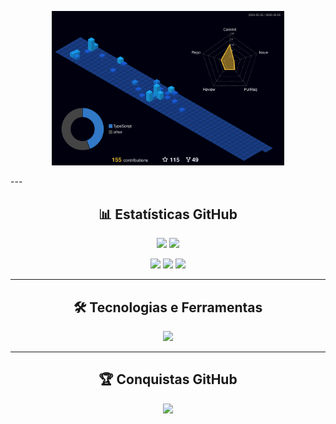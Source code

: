 <!-- Visão 3D das contribuições -->
<p align="center">
  <img src="./profile-3d-contrib/profile-night-view.svg" alt="Contribuições 3D" width="74%" />
</p>
---

<!-- Estatísticas GitHub -->
<h2 align="center">📊 Estatísticas GitHub</h2>

<p align="center">
  <img src="http://github-profile-summary-cards.vercel.app/api/cards/stats?username=DaviMattosDev&theme=algolia" />
  <img src="http://github-profile-summary-cards.vercel.app/api/cards/productive-time?username=DaviMattosDev&theme=algolia&utcOffset=-3" />
</p>

<p align="center">
  <img src="http://github-profile-summary-cards.vercel.app/api/cards/profile-details?username=DaviMattosDev&theme=algolia" />
  <img src="http://github-profile-summary-cards.vercel.app/api/cards/repos-per-language?username=DaviMattosDev&theme=algolia" />
  <img src="http://github-profile-summary-cards.vercel.app/api/cards/most-commit-language?username=DaviMattosDev&theme=algolia" />
</p>

---

<!-- Tecnologias que uso -->
<h2 align="center">🛠️ Tecnologias e Ferramentas</h2>

<p align="center">
  <a href="https://skillicons.dev">
    <img src="https://skillicons.dev/icons?i=mysql,java,javascript,nodejs,typescript,html,css,react,aws,python,git,tensorflow" />
  </a>
</p>

---

<!-- Troféus do GitHub -->
<h2 align="center">🏆 Conquistas GitHub</h2>

<p align="center">
  <img src="https://github-profile-trophy.vercel.app/?username=DaviMattosDev&row=1&column=2&theme=black&margin-w=15&margin-h=15"/>
</p>

